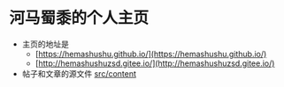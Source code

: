 # 河马蜀黍的个人主页

- 主页的地址是
  - [https://hemashushu.github.io/](https://hemashushu.github.io/)
  - [http://hemashushuzsd.gitee.io/](http://hemashushuzsd.gitee.io/)
- 帖子和文章的源文件 [src/content](src/content)